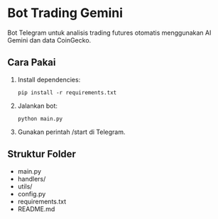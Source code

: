 # Bot Trading Gemini

Bot Telegram untuk analisis trading futures otomatis menggunakan AI Gemini dan data CoinGecko.

## Cara Pakai
1. Install dependencies:
   ```
   pip install -r requirements.txt
   ```
2. Jalankan bot:
   ```
   python main.py
   ```
3. Gunakan perintah /start di Telegram.

## Struktur Folder
- main.py
- handlers/
- utils/
- config.py
- requirements.txt
- README.md
